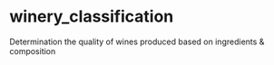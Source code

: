 # winery_classification
Determination the quality of wines produced based on ingredients &amp; composition
